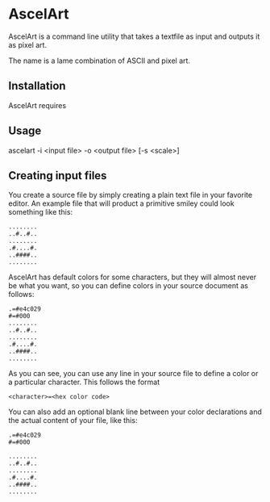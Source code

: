 # AscelArt

AscelArt is a command line utility that takes a textfile as input and outputs it
as pixel art.

The name is a lame combination of ASCII and pixel art.


## Installation

AscelArt requires


## Usage

ascelart -i \<input file\> -o \<output file\> [-s \<scale\>]


## Creating input files

You create a source file by simply creating a plain text file in your favorite
editor. An example file that will product a primitive smiley could look
something like this:

    ........
    ..#..#..
    ........
    .#....#.
    ..####..
    ........

AscelArt has default colors for some characters, but they will almost never be
what you want, so you can define colors in your source document as follows:

    .=#e4c029
    #=#000
    ........
    ..#..#..
    ........
    .#....#.
    ..####..
    ........

As you can see, you can use any line in your source file to define a color or
a particular character. This follows the format

    <character>=<hex color code>

You can also add an optional blank line between your color declarations and
the actual content of your file, like this:

    .=#e4c029
    #=#000
    
    ........
    ..#..#..
    ........
    .#....#.
    ..####..
    ........
